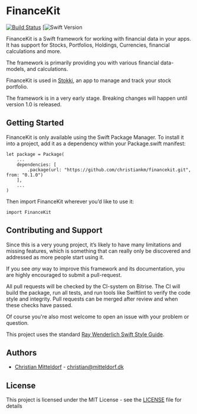 # FinanceKit

[![Build Status](https://app.bitrise.io/app/e84bb055bf6392ac/status.svg?token=C_r2Pd6FmyPSuX8fJvCxcw)](https://app.bitrise.io/app/e84bb055bf6392ac) [![Swift Version](https://img.shields.io/static/v1?label=Swift&message=4.0&color=red)

FinanceKit is a Swift framework for working with financial data in your apps. It has support for Stocks, Portfolios, Holdings, Currencies, financial calculations and more.

The framework is primarily providing you with various financial data-models, and calculations.

FinanceKit is used in [Stokki](https://stokki.app), an app to manage and track your stock portfolio.

The framework is in a very early stage. Breaking changes will happen until version 1.0 is released.

## Getting Started

FinanceKit is only available using the Swift Package Manager. To install it into a project, add it as a dependency within your Package.swift manifest:
```
let package = Package(
    ...
    dependencies: [
        .package(url: "https://github.com/christiankm/financekit.git", from: "0.1.0")
    ],
    ...
)
```

Then import FinanceKit wherever you’d like to use it:
```
import FinanceKit
```

## Contributing and Support
Since this is a very young project, it’s likely to have many limitations and missing features, which is something that can really only be discovered and addressed as more people start using it.

If you see *any* way to improve this framework and its documentation, you are highly encouraged to submit a pull-request.

All pull requests will be checked by the CI-system on Bitrise. The CI will build the package, run all tests, and run tools like Swiftlint to verify the code style and integrity.
Pull requests can be merged after review and when these checks have passed.

Of course you're also most welcome to open an issue with your problem or question.

This project uses the standard [Ray Wenderlich Swift Style Guide](https://github.com/raywenderlich/swift-style-guide).

## Authors

* [Christian Mitteldorf](https://github.com/christiankm) - [christian@mitteldorf.dk](mailto:christian@mitteldorf.dk)

## License

This project is licensed under the MIT License - see the [LICENSE](https://github.com/christiankm/FinanceKit/blob/master/LICENSE) file for details
